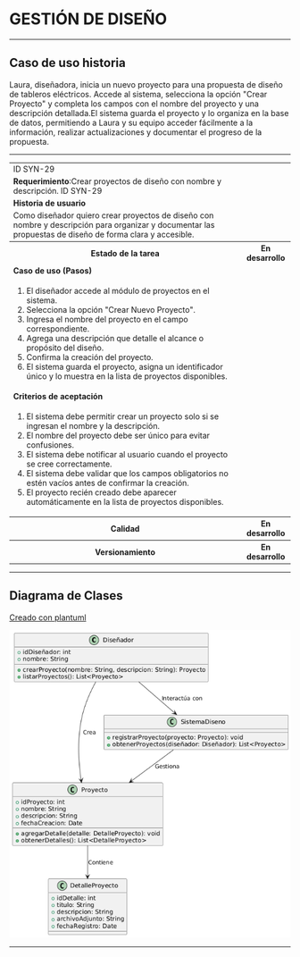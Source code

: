 # GESTIÓN DE DISEÑO

------

## Caso de uso historia 
Laura, diseñadora, inicia un nuevo proyecto para una propuesta de diseño de tableros eléctricos. Accede al sistema, selecciona la opción "Crear Proyecto" y completa los campos con el nombre del proyecto y una descripción detallada.El sistema guarda el proyecto y lo organiza en la base de datos, permitiendo a Laura y su equipo acceder fácilmente a la información, realizar actualizaciones y documentar el progreso de la propuesta.

---

<table id="customers">
  <tr class="idtext principal">
    <td>ID SYN-29</td>
  </tr>
  <tr class="single text">
    <td><strong>Requerimiento</strong>:Crear proyectos de diseño con nombre y descripción. ID SYN-29</td>
  </tr>
  <tr class="single gray">
    <td><strong>Historia de usuario</strong></td>
  </tr>
  <tr class="single text">
    <td>Como diseñador quiero crear proyectos de diseño con nombre y descripción para organizar y documentar las propuestas de diseño de forma clara y accesible.
</td>
  </tr>
  <tr class="duo">
    <th class="gray"><strong>Estado de la tarea</strong></th>
    <th>En desarrollo</th>
  </tr>
  <tr class="single gray">
    <td><strong>Caso de uso (Pasos)</strong></td>
  </tr>
  <tr class="single text">
    <td>
        <ol>
            <li>El diseñador accede al módulo de proyectos en el sistema.
            <li>Selecciona la opción "Crear Nuevo Proyecto".</li>
            <li>Ingresa el nombre del proyecto en el campo correspondiente.</li>
            <li>Agrega una descripción que detalle el alcance o propósito del diseño.</li>
            <li>Confirma la creación del proyecto.</li>
            <li>El sistema guarda el proyecto, asigna un identificador único y lo muestra en la lista de proyectos disponibles.</li>
        </ol>
    </td>
  </tr>
  <tr class="single gray">
    <td><strong>Criterios de aceptación</strong></td>
  </tr>
  <tr class="single text">
    <td>
        <ol>
              <li>El sistema debe permitir crear un proyecto solo si se ingresan el nombre y la descripción.</li>
              <li>El nombre del proyecto debe ser único para evitar confusiones.</li>
              <li>El sistema debe notificar al usuario cuando el proyecto se cree correctamente.</li>
              <li>El sistema debe validar que los campos obligatorios no estén vacíos antes de confirmar la creación.</li>
              <li>El proyecto recién creado debe aparecer automáticamente en la lista de proyectos disponibles.</li>
            </ol>
 <tr class="duo">
    <th class="gray"><strong>Calidad</strong></th>
    <th>En desarrollo</th>
  </tr>
  <tr class="duo">
    <th class="gray"><strong>Versionamiento</strong></th>
    <th>En desarrollo</th>
  </tr>
</table>


---
## Diagrama de Clases
[Creado con plantuml](https://plantuml.com/es/)

![Image title](./assets/images/syn-31.png)

---
 